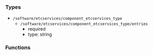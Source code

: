 ### Types

- `/software/etcservices/component_etcservices_type`
    - `/software/etcservices/component_etcservices_type/entries`
        - required
        - type: string
### Functions
